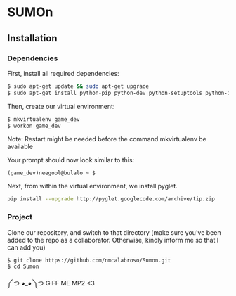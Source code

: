# SUMOn

## Installation

### Dependencies

First, install all required dependencies:
```bash
$ sudo apt-get update && sudo apt-get upgrade
$ sudo apt-get install python-pip python-dev python-setuptools python-imaging build-essential python-virtualenv virtualenvwrapper libpq-dev
```

Then, create our virtual environment:
```bash
$ mkvirtualenv game_dev
$ workon game_dev
```
Note: Restart might be needed before the command mkvirtualenv be available

Your prompt should now look similar to this:
```
(game_dev)neegool@bulalo ~ $
```

Next, from within the virtual environment, we install pyglet.
```bash
pip install --upgrade http://pyglet.googlecode.com/archive/tip.zip
```

### Project

Clone our repository, and switch to that directory (make sure you've been added to the repo as a collaborator. Otherwise, kindly inform me so that I can add you)
```bash
$ git clone https://github.com/nmcalabroso/Sumon.git
$ cd Sumon
```
༼ つ ◕_◕ ༽つ GIFF ME MP2 <3
